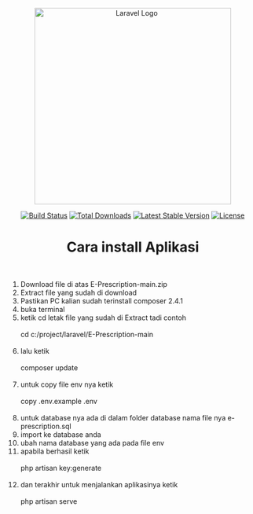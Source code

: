 <p align="center"><a href="https://laravel.com" target="_blank"><img src="https://raw.githubusercontent.com/laravel/art/master/logo-lockup/5%20SVG/2%20CMYK/1%20Full%20Color/laravel-logolockup-cmyk-red.svg" width="400" alt="Laravel Logo"></a></p>

<p align="center">
<a href="https://travis-ci.org/laravel/framework"><img src="https://travis-ci.org/laravel/framework.svg" alt="Build Status"></a>
<a href="https://packagist.org/packages/laravel/framework"><img src="https://img.shields.io/packagist/dt/laravel/framework" alt="Total Downloads"></a>
<a href="https://packagist.org/packages/laravel/framework"><img src="https://img.shields.io/packagist/v/laravel/framework" alt="Latest Stable Version"></a>
<a href="https://packagist.org/packages/laravel/framework"><img src="https://img.shields.io/packagist/l/laravel/framework" alt="License"></a>
</p>

<h1 align="center"> Cara install Aplikasi </h1>
    <br>
    <ol type="1">
        <li> Download file di atas E-Prescription-main.zip </li>
        <li> Extract file yang sudah di download </li>
        <li> Pastikan PC kalian sudah terinstall composer 2.4.1 </li>
        <li> buka terminal </li>
        <li>
            ketik cd letak file yang sudah di Extract tadi contoh <br> <br>
            cd c:/project/laravel/E-Prescription-main <br> <br>
        </li>
        <li>
            lalu ketik <br> <br>
            composer update <br> <br>
        </li>
        <li>
            untuk copy file env nya ketik <br> <br>
            copy .env.example .env <br> <br>
        </li>
        <li> untuk database nya ada di dalam folder database nama file nya e-prescription.sql</li>
        <li> import ke database anda</li>
        <li> ubah nama database yang ada pada file env</li>
        <li>
            apabila berhasil ketik <br> <br>
            php artisan key:generate <br> <br>
        </li>
        <li>
            dan terakhir untuk menjalankan aplikasinya ketik <br> <br>
            php artisan serve <br>
        </li>
    </ol>

